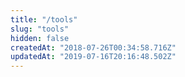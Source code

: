 ```yaml
---
title: "/tools"
slug: "tools"
hidden: false
createdAt: "2018-07-26T00:34:58.716Z"
updatedAt: "2019-07-16T20:16:48.502Z"
---
```

